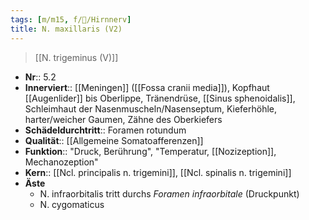 ```yaml
---
tags: [m/m15, f/🧠/Hirnnerv]
title: N. maxillaris (V2)
---
```

> [[N. trigeminus (V)]]
- **Nr**:: 5.2
- **Innerviert**:: [[Meningen]] ([[Fossa cranii media]]), Kopfhaut [[Augenlider]] bis Oberlippe, Tränendrüse, [[Sinus sphenoidalis]], Schleimhaut der Nasenmuscheln/Nasenseptum, Kieferhöhle, harter/weicher Gaumen, Zähne des Oberkiefers
- **Schädeldurchtritt**:: Foramen rotundum
- **Qualität**:: [[Allgemeine Somatoafferenzen]]
- **Funktion**:: "Druck, Berührung", "Temperatur, [[Nozizeption]], Mechanozeption"
- **Kern**:: [[Ncl. principalis n. trigemini]], [[Ncl. spinalis n. trigemini]]
- **Äste**
	- N. infraorbitalis tritt durchs *Foramen infraorbitale* (Druckpunkt)
	- N. cygomaticus